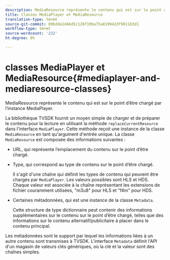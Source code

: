 ```yaml
---
description: MediaResource représente le contenu qui est sur le point d’être chargé par l’instance MediaPlayer.
title: Classes MediaPlayer et MediaResource
translation-type: tm+mt
source-git-commit: 89bdda1d4bd5c126f19ba75a819942df901183d1
workflow-type: tm+mt
source-wordcount: '232'
ht-degree: 0%

---
```



# classes MediaPlayer et MediaResource{#mediaplayer-and-mediaresource-classes}

MediaResource représente le contenu qui est sur le point d’être chargé par l’instance MediaPlayer.

<!--<a id="section_B09A012C97454AF58CE2269B800D8027"></a>-->

La bibliothèque TVSDK fournit un moyen simple de charger et de préparer le contenu pour la lecture en utilisant la méthode `replaceCurrentResource` dans l&#39;interface `MediaPlayer`. Cette méthode reçoit une instance de la classe `MediaResource` en tant qu&#39;argument d&#39;entrée unique. La classe `MediaResource` est composée des informations suivantes :

* URL, qui représente l’emplacement du contenu sur le point d’être chargé.
* Type, qui correspond au type de contenu sur le point d’être chargé.

   Il s&#39;agit d&#39;une chaîne qui définit les types de contenu qui peuvent être chargés par `MediaPlayer`. Les valeurs possibles sont HLS et HDS. Chaque valeur est associée à la chaîne représentant les extensions de fichier couramment utilisées, &quot;m3u8&quot; pour HLS et &quot;f4m&quot; pour HDS.
* Certaines métadonnées, qui est une instance de la classe `Metadata`.

   Cette structure de type dictionnaire peut contenir des informations supplémentaires sur le contenu sur le point d’être chargé, telles que des informations sur le contenu alternatif/publicitaire à placer dans le contenu principal.

Les métadonnées sont le support par lequel les informations liées à un autre contenu sont transmises à TVSDK. L&#39;interface `Metadata` définit l&#39;API d&#39;un magasin de valeurs clés génériques, où la clé et la valeur sont des chaînes simples.
